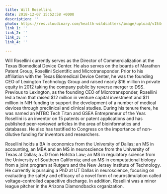 ```yaml
---
title: Will Rosellini
date: 2018-12-07 15:52:58 +0000
description: ''
photo: https://res.cloudinary.com/health-wildcatters/image/upload/v1544197998/image.png
link_1: ''
link_2: ''
link_3: ''
link_4: ''

---
```

Will Rosellini currently serves as the Director of Commercialization at the Texas Biomedical Device Center. He also serves on the boards of Marathon Patent Group, Rosellini Scientific and Microtransponder. Prior to his affiliation with the Texas Biomedical Device Center, he was the founding CEO of Lexington Technology Group and raised nearly $16 million in private equity in 2012 taking the company public by reverse merger to DSS. Previous to Lexington, as the founding CEO of Microtransponder, Rosellini led a team that raised $12 million in venture capital investment and $11 million in NIH funding to support the development of a number of medical devices through preclinical and clinical studies. During his tenure there, he was named an MTBC Tech Titan and GSEA Entrepreneur of the Year. Rosellini is an inventor on 15 patents or patent applications and has published peer-reviewed articles in the area of bioinformatics and databases. He also has testified to Congress on the importance of non-dilutive funding for inventors and researchers.

Rosellini holds a BA in economics from the University of Dallas; an MS in accounting, an MBA and an MS in neuroscience from the University of Texas at Dallas; a JD from Hofstra Law; an MS in regulatory science from the University of Southern California; and an MS in computational biology from a joint program at Rutgers and the New Jersey Institute of Technology. He currently is pursuing a PhD at UT Dallas in neuroscience, focusing on evaluating the safety and efficacy of a novel form of neurostimulation called voltage-controlled capacitive discharge. In addition, Rosellini was a minor league pitcher in the Arizona Diamondbacks organization.
